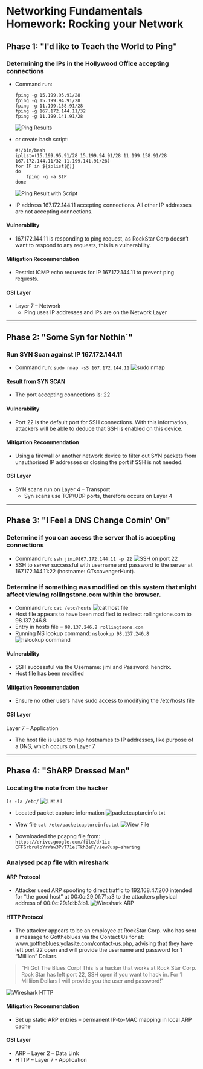 # Networking Fundamentals Homework: Rocking your Network
## Phase 1: "I'd like to Teach the World to Ping"
### Determining the IPs in the Hollywood Office accepting connections
- Command run:
    ```
    fping -g 15.199.95.91/28
    fping -g 15.199.94.91/28
    fping -g 11.199.158.91/28
    fping -g 167.172.144.11/32
    fping -g 11.199.141.91/28
    ```
    ![Ping Results](./Images/PingResults.png)
-	or create bash script:
    ```
    #!/bin/bash
    iplist=(15.199.95.91/28 15.199.94.91/28 11.199.158.91/28 167.172.144.11/32 11.199.141.91/28)
    for IP in ${iplist[@]}
    do
        fping -g -a $IP
    done
    ```

    ![Ping Result with Script](./Images/PingResultsScript.png)

-	IP address 167.172.144.11 accepting connections. All other IP addresses are not accepting connections.

#### Vulnerability
- 167.172.144.11 is responding to ping request, as RockStar Corp doesn’t want to respond to any requests, this is a vulnerability.

#### Mitigation Recommendation
- Restrict ICMP echo requests for IP 167.172.144.11 to prevent ping requests.
#### OSI Layer
- Layer 7 – Network
    - Ping uses IP addresses and IPs are on the Network Layer

---

## Phase 2: "Some Syn for Nothin`"
### Run SYN Scan against IP 167.172.144.11
- Command run:
    `sudo nmap -sS 167.172.144.11`
    ![sudo nmap](./Images/sudo_nmap.png)

#### Result from SYN SCAN
- The port accepting connections is: 22

#### Vulnerability
- Port 22 is the default port for SSH connections. With this information, attackers will be able to deduce that SSH is enabled on this device.

#### Mitigation Recommendation
- Using a firewall or another network device to filter out SYN packets from unauthorised IP addresses or closing the port if SSH is not needed.

#### OSI Layer
- SYN scans run on Layer 4 – Transport
    - Syn scans use TCP\UDP ports, therefore occurs on Layer 4 

---

## Phase 3: "I Feel a DNS Change Comin' On"
### Determine if you can access the server that is accepting connections
-	Command run:
`ssh jimi@167.172.144.11 -p 22`
![SSH on port 22](./Images/ssh.png)
-	SSH to server successful with username and password to the server at 167.172.144.11:22 (hostname: GTscavengerHunt).
### Determine if something was modified on this system that might affect viewing rollingstone.com within the browser.
-	Command run:
`cat /etc/hosts`
![cat host file](./Images/cat_host.png)
-	Host file appears to have been modified to redirect rollingstone.com to 98.137.246.8
-	Entry in hosts file = `98.137.246.8 rollingtsone.com`
-	Running NS lookup command:
`nslookup 98.137.246.8`
![nslookup command](./Images/nslookup.png)
#### Vulnerability
-	SSH successful via the Username: jimi and Password: hendrix.
-	Host file has been modified
#### Mitigation Recommendation
- Ensure no other users have sudo access to modifying the /etc/hosts file
#### OSI Layer
Layer 7 – Application
- The host file is used to map hostnames to IP addresses, like purpose of a DNS, which occurs on Layer 7.
 
---

## Phase 4: "ShARP Dressed Man"
### Locating the note from the hacker
`ls -la /etc/`
![List all](./Images/lsla.png)

- Located packet capture information
![packetcaptureinfo.txt](./Images/packet_capture_info.png)

- View file
`cat /etc/packetcaptureinfo.txt`
![View File](./Images/cat_pcitxt.png)

-	Downloaded the pcapng file from: 
`https://drive.google.com/file/d/1ic-CFFGrbruloYrWaw3PvT71elTkh3eF/view?usp=sharing`


### Analysed pcap file with wireshark
#### ARP Protocol
- Attacker used ARP spoofing to direct traffic to 192.168.47.200 intended for “the good host” at 00:0c:29:0f:71:a3 to the attackers physical address of 00:0c:29:1d:b3:b1.
![Wireshark ARP](./Images/arp.png)
 
#### HTTP Protocol
- The attacker appears to be an employee at RockStar Corp. who has sent a message to Gottheblues via the Contact Us for at: www.gottheblues.yolasite.com/contact-us.php, advising that they have left port 22 open and will provide the username and password for 1 “Milliion” Dollars.
> "Hi Got The Blues Corp!  This is a hacker that works at Rock Star Corp.  Rock Star has left port 22, SSH open if you want to hack in.  For 1 Milliion Dollars I will provide you the user and password!"

![Wireshark HTTP](./Images/http_content.png)

#### Mitigation Recommendation
- Set up static ARP entries – permanent IP-to-MAC mapping in local ARP cache

#### OSI Layer
-	ARP – Layer 2 – Data Link
-	HTTP – Layer 7 - Application
